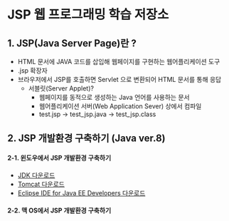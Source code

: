 # JSP 웹 프로그래밍 학습 저장소

## 1. JSP(Java Server Page)란 ?
- HTML 문서에 JAVA 코드를 삽입해 웹페이지를 구현하는 웹어플리케이션 도구
- .jsp 확장자
- 브라우저에서 JSP를 호출하면 Servlet 으로 변환되어 HTML 문서를 통해 응답
    - 서블릿(Server Applet)?
        - 웹페이지를 동적으로 생성하는 Java 언어를 사용하는 문서
        - 웹어플리케이션 서버(Web Application Sever) 상에서 컴파일
        - test.jsp → test_jsp.java → test_jsp.class

## 2. JSP 개발환경 구축하기 (Java ver.8)
#### 2-1. 윈도우에서 JSP 개발환경 구축하기
- [JDK 다운로드](https://www.oracle.com/technetwork/java/javase/downloads/index.html)
- [Tomcat 다운로드](https://tomcat.apache.org/download-90.cgi)
- [Eclipse IDE for Java EE Developers 다운로드](https://www.eclipse.org/downloads/packages/)

#### 2-2. 맥 OS에서 JSP 개발환경 구축하기

